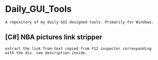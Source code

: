 # Daily_GUI_Tools

	A repository of my daily GUI designed tools. Primarily for Windows.

## [C#] NBA pictures link stripper

	extract the link from text copied from F12 inspector corresponding with the div. see description inside.